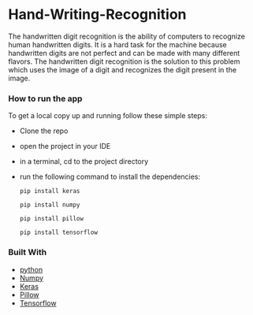 # Hand-Writing-Recognition

The handwritten digit recognition is the ability of computers to recognize human handwritten digits. It is a hard task for the machine because handwritten digits are not perfect and can be made with many different flavors. The handwritten digit recognition is the solution to this problem which uses the image of a digit and recognizes the digit present in the image.

### How to run the app

To get a local copy up and running follow these simple steps:
- Clone the repo
- open the project in your IDE
- in a terminal, cd to the project directory
- run the following command to install the dependencies:

  ```
  pip install keras
  ```
  ```
  pip install numpy
  ```
  ```
  pip install pillow
  ```
  ```
  pip install tensorflow
  ```

### Built With

- [python](https://www.python.org/)
- [Numpy](https://pypi.org/project/numpy/)
- [Keras](https://pypi.org/project/keras/)
- [Pillow](https://pypi.org/project/Pillow/)
- [Tensorflow](https://pypi.org/project/tensorflow/)